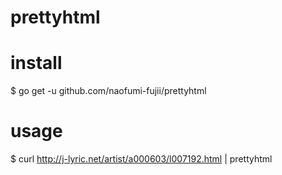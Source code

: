 # prettyhtml

# install
$ go get -u github.com/naofumi-fujii/prettyhtml

# usage
$ curl http://j-lyric.net/artist/a000603/l007192.html | prettyhtml
